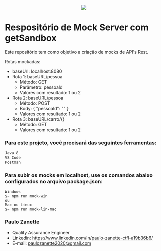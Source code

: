 <div align="center">
 <img src="https://19yw4b240vb03ws8qm25h366-wpengine.netdna-ssl.com/wp-content/uploads/get-sandbox-getsandbox-logo.png" >
</div>

# Respositório de Mock Server com getSandbox

Este repositório tem como objetivo a criação de mocks de API's Rest.

Rotas mockadas:

 - baseUrl: localhost:8080
 - Rota 1: baseURL/pessoa
    - Método: GET
    - Parâmetro: pessoaId
    - Valores com resultado: 1 ou 2
 - Rota 2: baseURL/pessoa
    - Método: POST
    - Body: {
              "pessoaId": ""
            }
    - Valores com resultado: 1 ou 2
 - Rota 3: baseURL/carro/{}
    - Método: GET
    - Valores com resultado: 1 ou 2

### Para este projeto, você precisará das seguintes ferramentas:
```bash
Java 8
VS Code
Postman
```

### Para subir os mocks em localhost, use os comandos abaixo configurados no arquivo package.json:
```terminal
Windows
$~ npm run mock-win
ou
Mac ou Linux
$~ npm run mock-lin-mac
```

### Paulo Zanette
- Quality Assurance Engineer
- Linkedin: https://www.linkedin.com/in/paulo-zanette-ctfl-a19b36b6/
- E-mail: paulozanette2020@gmail.com
